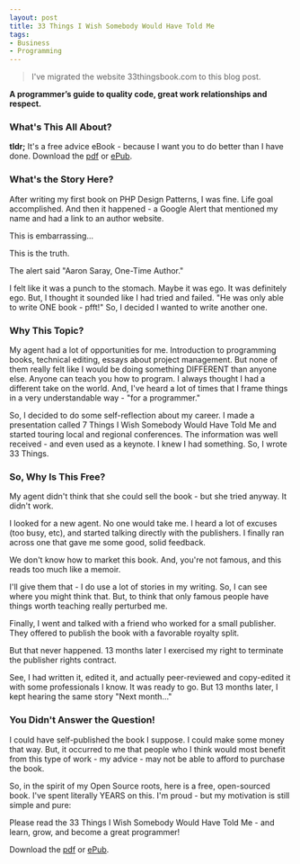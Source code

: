 ```yaml
---
layout: post
title: 33 Things I Wish Somebody Would Have Told Me
tags:
- Business
- Programming
---
```

> I've migrated the website 33thingsbook.com to this blog post.

**A programmer’s guide to quality code, great work relationships and respect.**

### What's This All About?
**tldr;** It's a free advice eBook - because I want you to do better than I have done.  Download the [pdf](/uploads/2017/33%20Things%20I%20Wish%20Somebody%20Would%20Have%20Told%20Me.pdf) or [ePub](/uploads/2017/33%20Things%20I%20Wish%20Somebody%20Would%20Have%20Told%20Me.epub).

### What's the Story Here?

After writing my first book on PHP Design Patterns, I was fine. Life goal accomplished. And then it happened - a Google Alert that mentioned my name and had a link to an author website.

This is embarrassing...

This is the truth.

The alert said "Aaron Saray, One-Time Author."

I felt like it was a punch to the stomach. Maybe it was ego. It was definitely ego. But, I thought it sounded like I had tried and failed. "He was only able to write ONE book - pfft!" So, I decided I wanted to write another one.

### Why This Topic?

My agent had a lot of opportunities for me. Introduction to programming books, technical editing, essays about project management. But none of them really felt like I would be doing something DIFFERENT than anyone else. Anyone can teach you how to program. I always thought I had a different take on the world. And, I've heard a lot of times that I frame things in a very understandable way - "for a programmer."

So, I decided to do some self-reflection about my career. I made a presentation called 7 Things I Wish Somebody Would Have Told Me and started touring local and regional conferences. The information was well received - and even used as a keynote. I knew I had something. So, I wrote 33 Things.

### So, Why Is This Free?

My agent didn't think that she could sell the book - but she tried anyway. It didn't work.

I looked for a new agent. No one would take me. I heard a lot of excuses (too busy, etc), and started talking directly with the publishers. I finally ran across one that gave me some good, solid feedback.

We don't know how to market this book. And, you're not famous, and this reads too much like a memoir.

I'll give them that - I do use a lot of stories in my writing. So, I can see where you might think that. But, to think that only famous people have things worth teaching really perturbed me.

Finally, I went and talked with a friend who worked for a small publisher. They offered to publish the book with a favorable royalty split.

But that never happened. 13 months later I exercised my right to terminate the publisher rights contract.

See, I had written it, edited it, and actually peer-reviewed and copy-edited it with some professionals I know. It was ready to go. But 13 months later, I kept hearing the same story "Next month..."

### You Didn't Answer the Question!

I could have self-published the book I suppose. I could make some money that way. But, it occurred to me that people who I think would most benefit from this type of work - my advice - may not be able to afford to purchase the book.

So, in the spirit of my Open Source roots, here is a free, open-sourced book. I've spent literally YEARS on this. I'm proud - but my motivation is still simple and pure:

Please read the 33 Things I Wish Somebody Would Have Told Me - and learn, grow, and become a great programmer!

Download the [pdf](/uploads/2017/33%20Things%20I%20Wish%20Somebody%20Would%20Have%20Told%20Me.pdf) or [ePub](/uploads/2017/33%20Things%20I%20Wish%20Somebody%20Would%20Have%20Told%20Me.epub).